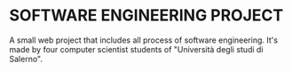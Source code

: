 # SOFTWARE ENGINEERING PROJECT
A small web project that includes all process of software engineering. It's made by four computer scientist students of "Università degli studi di Salerno".
